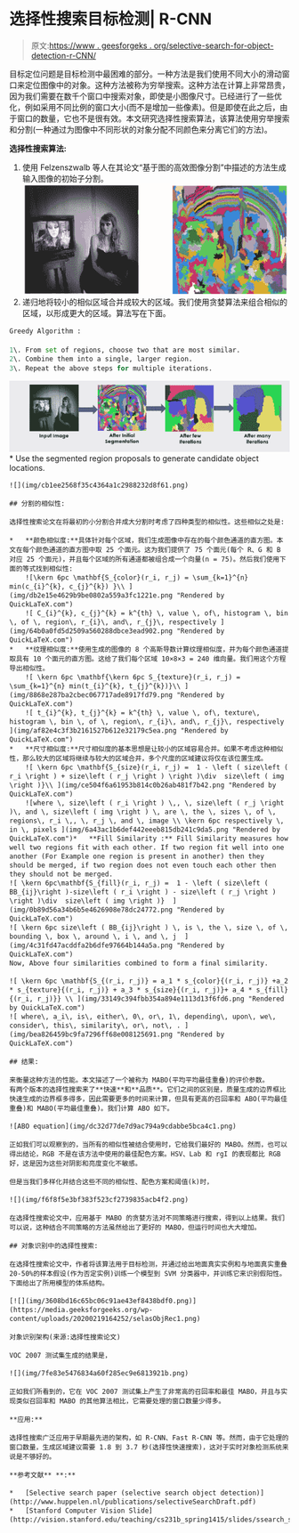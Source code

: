 # 选择性搜索目标检测| R-CNN

> 原文:[https://www . geesforgeks . org/selective-search-for-object-detection-r-CNN/](https://www.geeksforgeeks.org/selective-search-for-object-detection-r-cnn/)

目标定位问题是目标检测中最困难的部分。一种方法是我们使用不同大小的滑动窗口来定位图像中的对象。这种方法被称为穷举搜索。这种方法在计算上非常昂贵，因为我们需要在数千个窗口中搜索对象，即使是小图像尺寸。已经进行了一些优化，例如采用不同比例的窗口大小(而不是增加一些像素)。但是即使在此之后，由于窗口的数量，它也不是很有效。本文研究选择性搜索算法，该算法使用穷举搜索和分割(一种通过为图像中不同形状的对象分配不同颜色来分离它们的方法)。

**选择性搜索算法:**

1.  使用 Felzenszwalb 等人在其论文“基于图的高效图像分割”中描述的方法生成输入图像的初始子分割。![](img/0559a23c3b16c540f15fcc0cd6a79910.png)
2.  递归地将较小的相似区域合并成较大的区域。我们使用贪婪算法来组合相似的区域，以形成更大的区域。算法写在下面。

```py
Greedy Algorithm : 

1\. From set of regions, choose two that are most similar.
2\. Combine them into a single, larger region.
3\. Repeat the above steps for multiple iterations.
```

![](img/b1dc1ac2d84d57113e66235877b5f4aa.png)*   Use the segmented region proposals to generate candidate object locations.

    ![](img/cb1ee2568f35c4364a1c2988232d8f61.png)

    ## 分割的相似性:

    选择性搜索论文在将最初的小分割合并成大分割时考虑了四种类型的相似性。这些相似之处是:

    *   **颜色相似度:**具体针对每个区域，我们生成图像中存在的每个颜色通道的直方图。本文在每个颜色通道的直方图中取 25 个面元。这为我们提供了 75 个面元(每个 R、G 和 B 对应 25 个面元)，并且每个区域的所有通道都被组合成一个向量(n = 75)。然后我们使用下面的等式找到相似性:
        ![\kern 6pc \mathbf{S_{color}(r_i, r_j) = \sum_{k=1}^{n} min(c_{i}^{k}, c_{j}^{k}) }\\ ](img/db2e15e4629b9be0802a559a3fc1221e.png "Rendered by QuickLaTeX.com")
        ![ C_{i}^{k}, c_{j}^{k} = k^{th} \, value \, of\, histogram \, bin \, of \, region\, r_{i}\, and\, r_{j}\, respectively ](img/64b0a0fd5d2509a560288dbce3ead902.png "Rendered by QuickLaTeX.com")
    *   **纹理相似度:**使用生成的图像的 8 个高斯导数计算纹理相似度，并为每个颜色通道提取具有 10 个面元的直方图。这给了我们每个区域 10×8×3 = 240 维向量。我们用这个方程导出相似性。
        ![ \kern 6pc \mathbf{\kern 6pc S_{texture}(r_i, r_j) = \sum_{k=1}^{n} min(t_{i}^{k}, t_{j}^{k})}\\ ](img/8868e287ba2cbec067717ade8917fd79.png "Rendered by QuickLaTeX.com")
        ![ t_{i}^{k}, t_{j}^{k} = k^{th} \, value \, of\, texture\, histogram \, bin \, of \, region\, r_{i}\, and\, r_{j}\, respectively ](img/af82e4c3f3b2161527b612e32179c5ea.png "Rendered by QuickLaTeX.com")
    *   **尺寸相似度:**尺寸相似度的基本思想是让较小的区域容易合并。如果不考虑这种相似性，那么较大的区域将继续与较大的区域合并，多个尺度的区域建议将仅在该位置生成。
        ![ \kern 6pc \mathbf{S_{size}(r_i, r_j) =  1 - \left ( size\left ( r_i \right ) + size\left ( r_j \right ) \right )\div  size\left ( img \right )}\\ ](img/ce504f6a61953b814c0b26ab481f7b42.png "Rendered by QuickLaTeX.com")
        ![where \, size\left ( r_i \right ) \,, \, size\left ( r_j \right )\, and \, size\left ( img \right ) \, are \, the \, sizes \, of \, regions\, r_i \,, \, r_j \, and \, image \\ \kern 6pc respectively \, in \, pixels ](img/6a43ac1b6def442eeeb815db241c9da5.png "Rendered by QuickLaTeX.com")*   **Fill Similarity :** Fill Similarity measures how well two regions fit with each other. If two region fit well into one another (For Example one region is present in another) then they should be merged, if two region does not even touch each other then they should not be merged.
    ![ \kern 6pc\mathbf{S_{fill}(r_i, r_j) =  1 - \left ( size\left ( BB_{ij}\right )-size\left ( r_i \right ) - size\left ( r_j \right ) \right )\div  size\left ( img \right )}  ](img/0b89d56a34b6b5e4626908e78dc24772.png "Rendered by QuickLaTeX.com")
    ![ \kern 6pc size\left ( BB_{ij}\right ) \, is \, the \, size \, of \, bounding \, box \, around \, i \, and \, j  ](img/4c31fd47acddfa2b6dfe97664b144a5a.png "Rendered by QuickLaTeX.com")
    Now, Above four similarities combined to form a final similarity.

    ![ \kern 6pc \mathbf{S_{(r_i, r_j)} = a_1 * s_{color}{(r_i, r_j)} +a_2 * s_{texture}{(r_i, r_j)} + a_3 * s_{size}{(r_i, r_j)}+ a_4 * s_{fill}{(r_i, r_j)}} \\ ](img/33149c394fbb354a894e1113d13f6fd6.png "Rendered by QuickLaTeX.com")
    ![ where\, a_i\, is\, either\, 0\, or\, 1\, depending\, upon\, we\, consider\, this\, similarity\, or\, not\, . ](img/bea826459bc9fa7296ff68e008125691.png "Rendered by QuickLaTeX.com")

    ## 结果:

    来衡量这种方法的性能。本文描述了一个被称为 MABO(平均平均最佳重叠)的评价参数。
    有两个版本的选择性搜索来了**快速**和**品质**。它们之间的区别是，质量生成的边界框比快速生成的边界框多得多，因此需要更多的时间来计算，但具有更高的召回率和 ABO(平均最佳重叠)和 MABO(平均最佳重叠)。我们计算 ABO 如下。

    ![ABO equation](img/dc32d77de7d9ac794a9cdabbe5bca4c1.png)

    正如我们可以观察到的，当所有的相似性被结合使用时，它给我们最好的 MABO。然而，也可以得出结论，RGB 不是在该方法中使用的最佳配色方案。HSV、Lab 和 rgI 的表现都比 RGB 好，这是因为这些对阴影和亮度变化不敏感。

    但是当我们多样化并结合这些不同的相似性、配色方案和阈值(k)时，

    ![](img/f6f8f5e3bf383f523cf2739835acb4f2.png)

    在选择性搜索论文中，应用基于 MABO 的贪婪方法对不同策略进行搜索，得到以上结果。我们可以说，这种结合不同策略的方法虽然给出了更好的 MABO，但运行时间也大大增加。

    ## 对象识别中的选择性搜索:

    在选择性搜索论文中，作者将该算法用于目标检测，并通过给出地面真实实例和与地面真实重叠 20-50%的样本假设(作为否定实例)训练一个模型到 SVM 分类器中，并训练它来识别假阳性。下面给出了所用模型的体系结构。

    [![](img/3608bd16c65bc06c91ae43ef8438bdf0.png)](https://media.geeksforgeeks.org/wp-content/uploads/20200219164252/selasObjRec1.png)

    对象识别架构(来源:选择性搜索论文)

    VOC 2007 测试集生成的结果是，

    ![](img/7fe83e5476834a60f285ec9e6813921b.png)

    正如我们所看到的，它在 VOC 2007 测试集上产生了非常高的召回率和最佳 MABO，并且与实现类似召回率和 MABO 的其他算法相比，它需要处理的窗口数量少得多。

    **应用:**

    选择性搜索广泛应用于早期最先进的架构，如 R-CNN、Fast R-CNN 等。然而，由于它处理的窗口数量，生成区域建议需要 1.8 到 3.7 秒(选择性快速搜索)，这对于实时对象检测系统来说是不够好的。

    **参考文献** **:**

    *   [Selective search paper (selective search object detection)](http://www.huppelen.nl/publications/selectiveSearchDraft.pdf)
    *   [Stanford Computer Vision Slide](http://vision.stanford.edu/teaching/cs231b_spring1415/slides/ssearch_schuyler.pdf)